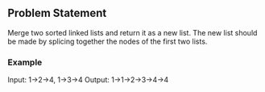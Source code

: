 ## Problem Statement
Merge two sorted linked lists and return it as a new list. The new list should be made by splicing together the nodes of the first two lists.

### Example
Input: 1->2->4, 1->3->4
Output: 1->1->2->3->4->4